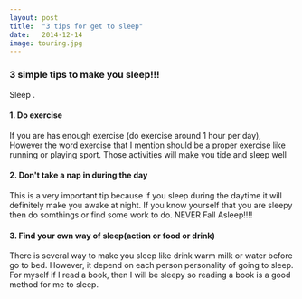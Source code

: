 ```yaml
---
layout: post
title:  "3 tips for get to sleep"
date:   2014-12-14
image: touring.jpg
---
```


### 3 simple tips to make you sleep!!!

<p class="intro"><span class="dropcap">S</span>leep .</p>

#### 1. Do exercise

If you are has enough exercise (do exercise around 1 hour per day), However the word exercise that I mention should be a proper exercise like running or playing sport. Those activities will make you tide and sleep well

#### 2. Don't take a nap in during the day

This is a very important tip because if you sleep during the daytime it will definitely make you awake at night. If you know yourself that you are sleepy then do somthings or find some work to do. NEVER Fall Asleep!!!!

#### 3. Find your own way of sleep(action or food or drink)

There is several way to make you sleep like drink warm milk or water before go to bed. However, it depend on each person personality of going to sleep. For myself if I read a book, then I will be sleepy so reading a book is a good method for me to sleep.
